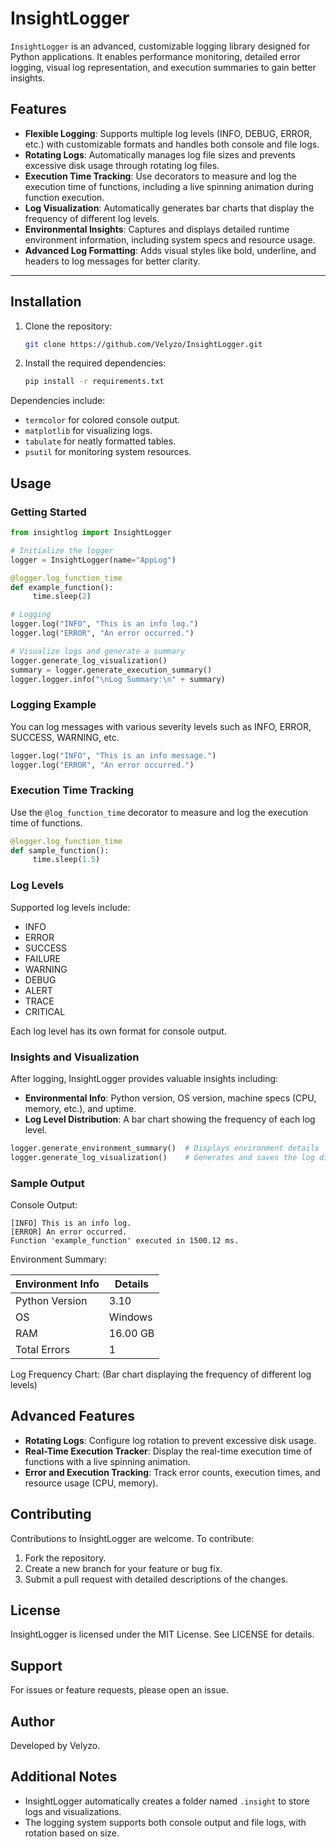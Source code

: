 # **InsightLogger**

`InsightLogger` is an advanced, customizable logging library designed for Python applications. It enables performance monitoring, detailed error logging, visual log representation, and execution summaries to gain better insights.

## **Features**

- **Flexible Logging**: Supports multiple log levels (INFO, DEBUG, ERROR, etc.) with customizable formats and handles both console and file logs.
- **Rotating Logs**: Automatically manages log file sizes and prevents excessive disk usage through rotating log files.
- **Execution Time Tracking**: Use decorators to measure and log the execution time of functions, including a live spinning animation during function execution.
- **Log Visualization**: Automatically generates bar charts that display the frequency of different log levels.
- **Environmental Insights**: Captures and displays detailed runtime environment information, including system specs and resource usage.
- **Advanced Log Formatting**: Adds visual styles like bold, underline, and headers to log messages for better clarity.

---

## **Installation**

1. Clone the repository:

    ```bash
    git clone https://github.com/Velyzo/InsightLogger.git
    ```

2. Install the required dependencies:

    ```bash
    pip install -r requirements.txt
    ```

Dependencies include:

- `termcolor` for colored console output.
- `matplotlib` for visualizing logs.
- `tabulate` for neatly formatted tables.
- `psutil` for monitoring system resources.

## **Usage**

### Getting Started

```python
from insightlog import InsightLogger

# Initialize the logger
logger = InsightLogger(name="AppLog")

@logger.log_function_time
def example_function():
     time.sleep(2)

# Logging
logger.log("INFO", "This is an info log.")
logger.log("ERROR", "An error occurred.")

# Visualize logs and generate a summary
logger.generate_log_visualization()
summary = logger.generate_execution_summary()
logger.logger.info("\nLog Summary:\n" + summary)
```

### Logging Example

You can log messages with various severity levels such as INFO, ERROR, SUCCESS, WARNING, etc.

```python
logger.log("INFO", "This is an info message.")
logger.log("ERROR", "An error occurred.")
```

### Execution Time Tracking

Use the `@log_function_time` decorator to measure and log the execution time of functions.

```python
@logger.log_function_time
def sample_function():
     time.sleep(1.5)
```

### Log Levels

Supported log levels include:

- INFO
- ERROR
- SUCCESS
- FAILURE
- WARNING
- DEBUG
- ALERT
- TRACE
- CRITICAL

Each log level has its own format for console output.

### Insights and Visualization

After logging, InsightLogger provides valuable insights including:

- **Environmental Info**: Python version, OS version, machine specs (CPU, memory, etc.), and uptime.
- **Log Level Distribution**: A bar chart showing the frequency of each log level.

```python
logger.generate_environment_summary()  # Displays environment details
logger.generate_log_visualization()    # Generates and saves the log distribution chart
```

### Sample Output

Console Output:

```
[INFO] This is an info log.
[ERROR] An error occurred.
Function 'example_function' executed in 1500.12 ms.
```

Environment Summary:

| Environment Info | Details       |
|------------------|---------------|
| Python Version   | 3.10          |
| OS               | Windows       |
| RAM              | 16.00 GB      |
| Total Errors     | 1             |

Log Frequency Chart: (Bar chart displaying the frequency of different log levels)

## **Advanced Features**

- **Rotating Logs**: Configure log rotation to prevent excessive disk usage.
- **Real-Time Execution Tracker**: Display the real-time execution time of functions with a live spinning animation.
- **Error and Execution Tracking**: Track error counts, execution times, and resource usage (CPU, memory).

## **Contributing**

Contributions to InsightLogger are welcome. To contribute:

1. Fork the repository.
2. Create a new branch for your feature or bug fix.
3. Submit a pull request with detailed descriptions of the changes.

## **License**

InsightLogger is licensed under the MIT License. See LICENSE for details.

## **Support**

For issues or feature requests, please open an issue.

## **Author**

Developed by Velyzo.

## **Additional Notes**

- InsightLogger automatically creates a folder named `.insight` to store logs and visualizations.
- The logging system supports both console output and file logs, with rotation based on size.